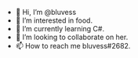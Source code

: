 - 👋 Hi, I’m @bluvess
- 👀 I’m interested in food.
- 🌱 I’m currently learning C#.
- 💞️ I’m looking to collaborate on her.
- 📫 How to reach me bluvess#2682.

<!---
bluvess is a ✨ special ✨ repository because its `README.md` (this file) appears on your GitHub profile.
You can click the Preview link to take a look at your changes.
--->
